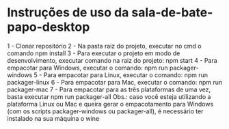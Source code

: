 # Instruções de uso da sala-de-bate-papo-desktop
1 - Clonar repositório
2 - Na pasta raiz do projeto, executar no cmd o comando npm install
3 - Para executar o projeto em modo de desenvolvimento, executar comando na raiz do projeto: npm start
4 - Para empacotar para Windows, executar o comando: npm run packager-windows
5 - Para empacotar para Linux, executar o comando: npm run packager-linux
6 - Para empacotar para Mac, executar o comando: npm run packager-mac
7 - Para empacotar para as três plataformas de uma vez, basta executar npm run packager-all
Obs.: caso você esteja utilizando a plataforma Linux ou Mac e queira gerar o empacotamento para Windows (com os scripts packager-windows ou packager-all), é necessário ter instalado na sua máquina o wine